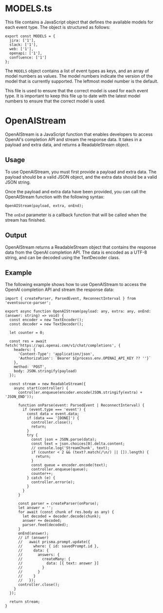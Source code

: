 # MODELS.ts

This file contains a JavaScript object that defines the available models for each event type. The object is structured as follows:

```
export const MODELS = {
  jira: ['1'],
  slack: ['1'],
  web: ['1'],
  openapi: ['1'],
  confluence: ['1']
};
```

The `MODELS` object contains a list of event types as keys, and an array of model numbers as values. The model numbers indicate the version of the model that is currently supported. The leftmost model number is the default. 

This file is used to ensure that the correct model is used for each event type. It is important to keep this file up to date with the latest model numbers to ensure that the correct model is used.

# OpenAIStream

OpenAIStream is a JavaScript function that enables developers to access OpenAI's completion API and stream the response data. It takes in a payload and extra data, and returns a ReadableStream object.

## Usage

To use OpenAIStream, you must first provide a payload and extra data. The payload should be a valid JSON object, and the extra data should be a valid JSON string.

Once the payload and extra data have been provided, you can call the OpenAIStream function with the following syntax:

```
OpenAIStream(payload, extra, onEnd);
```

The `onEnd` parameter is a callback function that will be called when the stream has finished.

## Output

OpenAIStream returns a ReadableStream object that contains the response data from the OpenAI completion API. The data is encoded as a UTF-8 string, and can be decoded using the TextDecoder class.

## Example

The following example shows how to use OpenAIStream to access the OpenAI completion API and stream the response data:

```
import { createParser, ParsedEvent, ReconnectInterval } from 'eventsource-parser';

export async function OpenAIStream(payload: any, extra: any, onEnd: (answer: string) => void) {
  const encoder = new TextEncoder();
  const decoder = new TextDecoder();

  let counter = 0;

  const res = await fetch('https://api.openai.com/v1/chat/completions', {
    headers: {
      'Content-Type': 'application/json',
      'Authorization': `Bearer ${process.env.OPENAI_API_KEY ?? ''}`
    },
    method: 'POST',
    body: JSON.stringify(payload)
  });

  const stream = new ReadableStream({
    async start(controller) {
      controller.enqueue(encoder.encode(JSON.stringify(extra) + 'JSON_END'));

      function onParse(event: ParsedEvent | ReconnectInterval) {
        if (event.type === 'event') {
          const data = event.data;
          if (data === '[DONE]') {
            controller.close();
            return;
          }
          try {
            const json = JSON.parse(data);
            const text = json.choices[0].delta.content;
            // console.log('StreamChunk', text);
            if (counter < 2 && (text?.match(/\n/) || []).length) {
              return;
            }
            const queue = encoder.encode(text);
            controller.enqueue(queue);
            counter++;
          } catch (e) {
            controller.error(e);
          }
        }
      }

      const parser = createParser(onParse);
      let answer = '';
      for await (const chunk of res.body as any) {
        let decoded = decoder.decode(chunk);
        answer += decoded;
        parser.feed(decoded);
      }
      onEnd(answer);
      // if (answer)
      //   await prisma.prompt.update({
      //     where: { id: savedPrompt.id },
      //     data: {
      //       answers: {
      //         createMany: {
      //           data: [{ text: answer }]
      //         }
      //       }
      //     }
      //   });
      controller.close();
    }
  });

  return stream;
}
```

